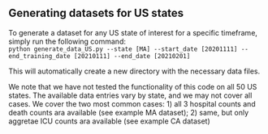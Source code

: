 

## Generating datasets for US states

To generate a dataset for any US state of interest for a specific timeframe, simply run the following command:  
`python generate_data_US.py --state [MA] --start_date [20201111] --end_training_date [20210111] --end_date [20210201]`

This will automatically create a new directory with the necessary data files.

We note that we have not tested the functionality of this code on all 50 US states. The available data entries vary by state, and we may not cover all cases. We cover the two most common cases: 1) all 3 hospital counts and death counts ara available (see example MA dataset); 2) same, but only aggretae ICU counts ara available (see example CA dataset)